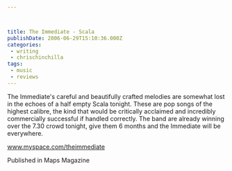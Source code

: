 ```yaml
---



title: The Immediate - Scala
publishDate: 2006-06-29T15:10:36.000Z
categories:
 - writing
 - chrischinchilla
tags: 
 - music 
 - reviews
---
```


The Immediate's careful and beautifully crafted melodies are somewhat lost in the echoes of a half empty Scala tonight. These are pop songs of the highest calibre, the kind that would be critically acclaimed and incredibly commercially successful if handled correctly. The band are already winning over the 7.30 crowd tonight, give them 6 months and the Immediate will be everywhere.

<a href='https://www.myspace.com/theimmediate' target='_blank'>www.myspace.com/theimmediate</a>

Published in Maps Magazine
